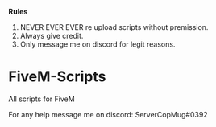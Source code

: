 **Rules**
1. NEVER EVER EVER re upload scripts without premission.
2. Always give credit.
3. Only message me on discord for legit reasons. 


# FiveM-Scripts
All scripts for FiveM 

For any help message me on discord: ServerCopMug#0392
